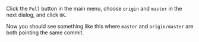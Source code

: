 Click the `Pull` button in the main menu, choose `origin` and `master` in the next dialog, and click `OK`.

<pic src="images/sourcetree_3.png" height="160" />
<p/>

Now you should see something like this where `master` and `origin/master` are both pointing the same commit.

<pic src="images/sourcetree_4.png" height="100" />
<p/>
